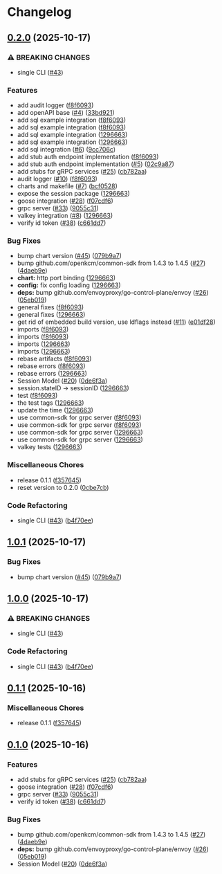 # Changelog

## [0.2.0](https://github.com/openkcm/session-manager/compare/v1.0.1...v0.2.0) (2025-10-17)


### ⚠ BREAKING CHANGES

* single CLI ([#43](https://github.com/openkcm/session-manager/issues/43))

### Features

* add audit logger ([f8f6093](https://github.com/openkcm/session-manager/commit/f8f60938d8c353a70ebebc1999f9325f63ec1ea5))
* add openAPI base ([#4](https://github.com/openkcm/session-manager/issues/4)) ([33bd921](https://github.com/openkcm/session-manager/commit/33bd9215b7f83d7a94691aa39f9164a4ab45b43a))
* add sql example integration ([f8f6093](https://github.com/openkcm/session-manager/commit/f8f60938d8c353a70ebebc1999f9325f63ec1ea5))
* add sql example integration ([f8f6093](https://github.com/openkcm/session-manager/commit/f8f60938d8c353a70ebebc1999f9325f63ec1ea5))
* add sql example integration ([1296663](https://github.com/openkcm/session-manager/commit/1296663b74d49f499e13cb4db90acf23b982ce2e))
* add sql example integration ([1296663](https://github.com/openkcm/session-manager/commit/1296663b74d49f499e13cb4db90acf23b982ce2e))
* add sql integration ([#6](https://github.com/openkcm/session-manager/issues/6)) ([9cc706c](https://github.com/openkcm/session-manager/commit/9cc706c14f61e47fbc9982b60fadb90dfb4271c6))
* add stub auth endpoint implementation ([f8f6093](https://github.com/openkcm/session-manager/commit/f8f60938d8c353a70ebebc1999f9325f63ec1ea5))
* add stub auth endpoint implementation ([#5](https://github.com/openkcm/session-manager/issues/5)) ([02c9a87](https://github.com/openkcm/session-manager/commit/02c9a87ff5043e89d4c1f950c3272052d4674530))
* add stubs for gRPC services ([#25](https://github.com/openkcm/session-manager/issues/25)) ([cb782aa](https://github.com/openkcm/session-manager/commit/cb782aa099c4c7ca39c7fdae0d44260f0112d6cc))
* audit logger ([#10](https://github.com/openkcm/session-manager/issues/10)) ([f8f6093](https://github.com/openkcm/session-manager/commit/f8f60938d8c353a70ebebc1999f9325f63ec1ea5))
* charts and makefile ([#7](https://github.com/openkcm/session-manager/issues/7)) ([bcf0528](https://github.com/openkcm/session-manager/commit/bcf05286410e3e18a78c1f5429a9d5cd1b653a93))
* expose the session package ([1296663](https://github.com/openkcm/session-manager/commit/1296663b74d49f499e13cb4db90acf23b982ce2e))
* goose integration ([#28](https://github.com/openkcm/session-manager/issues/28)) ([f07cdf6](https://github.com/openkcm/session-manager/commit/f07cdf690f3b5be24560be91f7c95481506041c5))
* grpc server ([#33](https://github.com/openkcm/session-manager/issues/33)) ([9055c31](https://github.com/openkcm/session-manager/commit/9055c31b0557c46acff427f4fd0701192c01950d))
* valkey integration ([#8](https://github.com/openkcm/session-manager/issues/8)) ([1296663](https://github.com/openkcm/session-manager/commit/1296663b74d49f499e13cb4db90acf23b982ce2e))
* verify id token ([#38](https://github.com/openkcm/session-manager/issues/38)) ([c661dd7](https://github.com/openkcm/session-manager/commit/c661dd76b760ecd675d96734c966e40be708da1e))


### Bug Fixes

* bump chart version ([#45](https://github.com/openkcm/session-manager/issues/45)) ([079b9a7](https://github.com/openkcm/session-manager/commit/079b9a73bedd41b18209025aeaf31e2cd743e863))
* bump github.com/openkcm/common-sdk from 1.4.3 to 1.4.5 ([#27](https://github.com/openkcm/session-manager/issues/27)) ([4daeb9e](https://github.com/openkcm/session-manager/commit/4daeb9e655428207da75dfa995ec8b679943be4f))
* **chart:** http port binding ([1296663](https://github.com/openkcm/session-manager/commit/1296663b74d49f499e13cb4db90acf23b982ce2e))
* **config:** fix config loading ([1296663](https://github.com/openkcm/session-manager/commit/1296663b74d49f499e13cb4db90acf23b982ce2e))
* **deps:** bump github.com/envoyproxy/go-control-plane/envoy ([#26](https://github.com/openkcm/session-manager/issues/26)) ([05eb019](https://github.com/openkcm/session-manager/commit/05eb019a5f3acf6197aec5ac96cfd8f20b587f23))
* general fixes ([f8f6093](https://github.com/openkcm/session-manager/commit/f8f60938d8c353a70ebebc1999f9325f63ec1ea5))
* general fixes ([1296663](https://github.com/openkcm/session-manager/commit/1296663b74d49f499e13cb4db90acf23b982ce2e))
* get rid of embedded build version, use ldflags instead ([#11](https://github.com/openkcm/session-manager/issues/11)) ([e01df28](https://github.com/openkcm/session-manager/commit/e01df285954e60d0e04a9ad2325125f63ab4c77b))
* imports ([f8f6093](https://github.com/openkcm/session-manager/commit/f8f60938d8c353a70ebebc1999f9325f63ec1ea5))
* imports ([f8f6093](https://github.com/openkcm/session-manager/commit/f8f60938d8c353a70ebebc1999f9325f63ec1ea5))
* imports ([1296663](https://github.com/openkcm/session-manager/commit/1296663b74d49f499e13cb4db90acf23b982ce2e))
* imports ([1296663](https://github.com/openkcm/session-manager/commit/1296663b74d49f499e13cb4db90acf23b982ce2e))
* rebase artifacts ([f8f6093](https://github.com/openkcm/session-manager/commit/f8f60938d8c353a70ebebc1999f9325f63ec1ea5))
* rebase errors ([f8f6093](https://github.com/openkcm/session-manager/commit/f8f60938d8c353a70ebebc1999f9325f63ec1ea5))
* rebase errors ([1296663](https://github.com/openkcm/session-manager/commit/1296663b74d49f499e13cb4db90acf23b982ce2e))
* Session Model ([#20](https://github.com/openkcm/session-manager/issues/20)) ([0de6f3a](https://github.com/openkcm/session-manager/commit/0de6f3a3f295255bd36c2d676b090250051b59c7))
* session.stateID -&gt; sessionID ([1296663](https://github.com/openkcm/session-manager/commit/1296663b74d49f499e13cb4db90acf23b982ce2e))
* test ([f8f6093](https://github.com/openkcm/session-manager/commit/f8f60938d8c353a70ebebc1999f9325f63ec1ea5))
* the test tags ([1296663](https://github.com/openkcm/session-manager/commit/1296663b74d49f499e13cb4db90acf23b982ce2e))
* update the time ([1296663](https://github.com/openkcm/session-manager/commit/1296663b74d49f499e13cb4db90acf23b982ce2e))
* use common-sdk for grpc server ([f8f6093](https://github.com/openkcm/session-manager/commit/f8f60938d8c353a70ebebc1999f9325f63ec1ea5))
* use common-sdk for grpc server ([f8f6093](https://github.com/openkcm/session-manager/commit/f8f60938d8c353a70ebebc1999f9325f63ec1ea5))
* use common-sdk for grpc server ([1296663](https://github.com/openkcm/session-manager/commit/1296663b74d49f499e13cb4db90acf23b982ce2e))
* use common-sdk for grpc server ([1296663](https://github.com/openkcm/session-manager/commit/1296663b74d49f499e13cb4db90acf23b982ce2e))
* valkey tests ([1296663](https://github.com/openkcm/session-manager/commit/1296663b74d49f499e13cb4db90acf23b982ce2e))


### Miscellaneous Chores

* release 0.1.1 ([f357645](https://github.com/openkcm/session-manager/commit/f35764522c21808a3901b3d0e1bf4d5d8fb7ab5c))
* reset version to 0.2.0 ([0cbe7cb](https://github.com/openkcm/session-manager/commit/0cbe7cbe4ee5ade9da6cdd6ee4cf0a6aeb382c9a))


### Code Refactoring

* single CLI ([#43](https://github.com/openkcm/session-manager/issues/43)) ([b4f70ee](https://github.com/openkcm/session-manager/commit/b4f70eee9eefe856844b6f4dc0960bbee3502879))

## [1.0.1](https://github.com/openkcm/session-manager/compare/v1.0.0...v1.0.1) (2025-10-17)


### Bug Fixes

* bump chart version ([#45](https://github.com/openkcm/session-manager/issues/45)) ([079b9a7](https://github.com/openkcm/session-manager/commit/079b9a73bedd41b18209025aeaf31e2cd743e863))

## [1.0.0](https://github.com/openkcm/session-manager/compare/v0.1.1...v1.0.0) (2025-10-17)


### ⚠ BREAKING CHANGES

* single CLI ([#43](https://github.com/openkcm/session-manager/issues/43))

### Code Refactoring

* single CLI ([#43](https://github.com/openkcm/session-manager/issues/43)) ([b4f70ee](https://github.com/openkcm/session-manager/commit/b4f70eee9eefe856844b6f4dc0960bbee3502879))

## [0.1.1](https://github.com/openkcm/session-manager/compare/v0.1.0...v0.1.1) (2025-10-16)


### Miscellaneous Chores

* release 0.1.1 ([f357645](https://github.com/openkcm/session-manager/commit/f35764522c21808a3901b3d0e1bf4d5d8fb7ab5c))

## [0.1.0](https://github.com/openkcm/session-manager/compare/v0.0.1...v0.1.0) (2025-10-16)


### Features

* add stubs for gRPC services ([#25](https://github.com/openkcm/session-manager/issues/25)) ([cb782aa](https://github.com/openkcm/session-manager/commit/cb782aa099c4c7ca39c7fdae0d44260f0112d6cc))
* goose integration ([#28](https://github.com/openkcm/session-manager/issues/28)) ([f07cdf6](https://github.com/openkcm/session-manager/commit/f07cdf690f3b5be24560be91f7c95481506041c5))
* grpc server ([#33](https://github.com/openkcm/session-manager/issues/33)) ([9055c31](https://github.com/openkcm/session-manager/commit/9055c31b0557c46acff427f4fd0701192c01950d))
* verify id token ([#38](https://github.com/openkcm/session-manager/issues/38)) ([c661dd7](https://github.com/openkcm/session-manager/commit/c661dd76b760ecd675d96734c966e40be708da1e))


### Bug Fixes

* bump github.com/openkcm/common-sdk from 1.4.3 to 1.4.5 ([#27](https://github.com/openkcm/session-manager/issues/27)) ([4daeb9e](https://github.com/openkcm/session-manager/commit/4daeb9e655428207da75dfa995ec8b679943be4f))
* **deps:** bump github.com/envoyproxy/go-control-plane/envoy ([#26](https://github.com/openkcm/session-manager/issues/26)) ([05eb019](https://github.com/openkcm/session-manager/commit/05eb019a5f3acf6197aec5ac96cfd8f20b587f23))
* Session Model ([#20](https://github.com/openkcm/session-manager/issues/20)) ([0de6f3a](https://github.com/openkcm/session-manager/commit/0de6f3a3f295255bd36c2d676b090250051b59c7))
